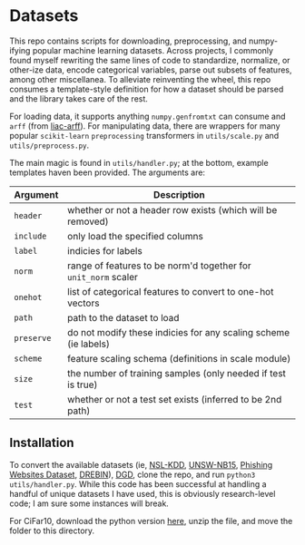 # Datasets

This repo contains scripts for downloading, preprocessing, and numpy-ifying
popular machine learning datasets. Across projects, I commonly found myself
rewriting the same lines of code to standardize, normalize, or other-ize data,
encode categorical variables, parse out subsets of features, among other
miscellanea. To alleviate reinventing the wheel, this repo consumes a
template-style definition for how a dataset should be parsed and the library
takes care of the rest. 

For loading data, it supports anything `numpy.genfromtxt` can consume and
`arff` (from [liac-arff](https://pypi.org/project/liac-arff/)). For
manipulating data, there are wrappers for many popular `scikit-learn`
`preprocessing` transformers in `utils/scale.py` and `utils/preprocess.py`.

The main magic is found in `utils/handler.py`; at the bottom, example templates
haven been provided. The arguments are:

Argument  |Description
----------|-----------
`header`  | whether or not a header row exists (which will be removed)
`include` | only load the specified columns
`label`   | indicies for labels
`norm`    | range of features to be norm'd together for `unit_norm` scaler
`onehot`  | list of categorical features to convert to one-hot vectors
`path`    | path to the dataset to load
`preserve`| do not modify these indicies for any scaling scheme (ie labels)
`scheme`  | feature scaling schema (definitions in scale module)
`size`    | the number of training samples (only needed if test is true)
`test`    | whether or not a test set exists (inferred to be 2nd path)


## Installation

To convert the available datasets (ie,
[NSL-KDD](https://www.unb.ca/cic/datasets/nsl.html),
[UNSW-NB15](https://www.unsw.adfa.edu.au/unsw-canberra-cyber/cybersecurity/ADFA-NB15-Datasets/),
[Phishing Websites
Dataset](http://www.fcsit.unimas.my/research/legit-phish-set),
[DREBIN](https://www.sec.cs.tu-bs.de/~danarp/drebin/)),
[DGD](https://ieeexplore.ieee.org/document/9343331), clone the repo, and run
`python3 utils/handler.py`. While this code has been successful at handling a
handful of unique datasets I have used, this is obviously research-level code;
I am sure some instances will break. 

For CiFar10, download the python version
[here](https://www.cs.toronto.edu/~kriz/cifar.html), unzip the file, and move
the folder to this directory. 
